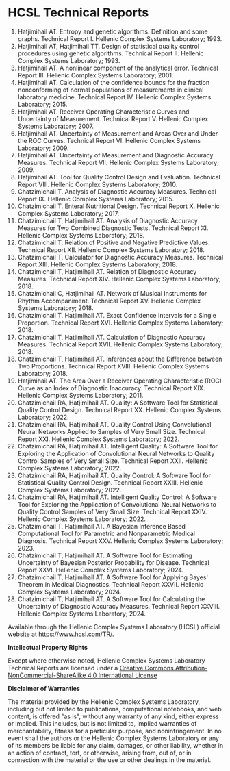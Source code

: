# HCSL Technical Reports

1. Hatjimihail AT. Entropy and genetic algorithms: Definition and some graphs. Technical Report I. Hellenic Complex Systems Laboratory; 1993.
2. Hatjimihail AT, Hatjimihail TT. Design of statistical quality control procedures using genetic algorithms. Technical Report II. Hellenic Complex Systems Laboratory; 1993.
3. Hatjimihail AT. A nonlinear component of the analytical error. Technical Report III. Hellenic Complex Systems Laboratory; 2001.
4. Hatjimihail AT. Calculation of the confidence bounds for the fraction nonconforming of normal populations of measurements in clinical laboratory medicine. Technical Report IV. Hellenic Complex Systems Laboratory; 2015.
5. Hatjimihail AT. Receiver Operating Characteristic Curves and Uncertainty of Measurement. Technical Report V. Hellenic Complex Systems Laboratory; 2007.
6. Hatjimihail AT. Uncertainty of Measurement and Areas Over and Under the ROC Curves. Technical Report VI. Hellenic Complex Systems Laboratory; 2009.
7. Hatjimihail AT. Uncertainty of Measurement and Diagnostic Accuracy Measures. Technical Report VII. Hellenic Complex Systems Laboratory; 2009.
8. Hatjimihail AT. Tool for Quality Control Design and Evaluation. Technical Report VIII. Hellenic Complex Systems Laboratory; 2010.
9. Chatzimichail T. Analysis of Diagnostic Accuracy Measures. Technical Report IX. Hellenic Complex Systems Laboratory; 2015.
10. Chatzimichail T. Enteral Nutritional Design. Technical Report X. Hellenic Complex Systems Laboratory; 2017.
11. Chatzimichail T, Hatjimihail AT. Analysis of Diagnostic Accuracy Measures for Two Combined Diagnostic Tests. Technical Report XI. Hellenic Complex Systems Laboratory; 2018.
12. Chatzimichail T. Relation of Positive and Negative Predictive Values. Technical Report XII. Hellenic Complex Systems Laboratory; 2018.
13. Chatzimichail T. Calculator for Diagnostic Accuracy Measures. Technical Report XIII. Hellenic Complex Systems Laboratory; 2018.
14. Chatzimichail T, Hatjimihail AT. Relation of Diagnostic Accuracy Measures. Technical Report XIV. Hellenic Complex Systems Laboratory; 2018.
15. Chatzimichail C, Hatjimihail AT. Network of Musical Instruments for Rhythm Accompaniment. Technical Report XV. Hellenic Complex Systems Laboratory; 2018.
16. Chatzimichail T, Hatjimihail AT. Exact Confidence Intervals for a Single Proportion. Technical Report XVI. Hellenic Complex Systems Laboratory; 2018.
17. Chatzimichail T, Hatjimihail AT. Calculation of Diagnostic Accuracy Measures. Technical Report XVII. Hellenic Complex Systems Laboratory; 2018.
18. Chatzimichail T, Hatjimihail AT. Inferences about the Difference between Two Proportions. Technical Report XVIII. Hellenic Complex Systems Laboratory; 2018.
19. Hatjimihail AT. The Area Over a Receiver Operating Characteristic (ROC) Curve as an Index of Diagnostic Inaccuracy. Technical Report XIX. Hellenic Complex Systems Laboratory; 2011.
20. Chatzimichail RA, Hatjimihail AT. Quality: A Software Tool for Statistical Quality Control Design. Technical Report XX. Hellenic Complex Systems Laboratory; 2022.
21. Chatzimichail RA, Hatjimihail AT. Quality Control Using Convolutional Neural Networks Applied to Samples of Very Small Size. Technical Report XXI. Hellenic Complex Systems Laboratory; 2022.
22. Chatzimichail RA, Hatjimihail AT. Intelligent Quality: A Software Tool for Exploring the Application of Convolutional Neural Networks to Quality Control Samples of Very Small Size. Technical Report XXII. Hellenic Complex Systems Laboratory; 2022.
23. Chatzimichail RA, Hatjimihail AT. Quality Control: A Software Tool for Statistical Quality Control Design. Technical Report XXIII. Hellenic Complex Systems Laboratory; 2022.
24. Chatzimichail RA, Hatjimihail AT. Intelligent Quality Control: A Software Tool for Exploring the Application of Convolutional Neural Networks to Quality Control Samples of Very Small Size. Technical Report XXIV. Hellenic Complex Systems Laboratory; 2022.
25. Chatzimichail T, Hatjimihail AT. A Bayesian Inference Based Computational Tool for Parametric and Nonparametric Medical Diagnosis. Technical Report XXV. Hellenic Complex Systems Laboratory; 2023.
26. Chatzimichail T, Hatjimihail AT. A Software Tool for Estimating Uncertainty of Bayesian Posterior Probability for Disease. Technical Report XXVI. Hellenic Complex Systems Laboratory; 2024.
27. Chatzimichail T, Hatjimihail AT. A Software Tool for Applying Bayes' Theorem in Medical Diagnostics. Technical Report XXVII. Hellenic Complex Systems Laboratory; 2024.
28. Chatzimichail T, Hatjimihail AT. A Software Tool for Calculating the Uncertainty of Diagnostic Accuracy Measures. Technical Report XXVIII. Hellenic Complex Systems Laboratory; 2024.

Available through the Hellenic Complex Systems Laboratory (HCSL) official website at https://www.hcsl.com/TR/.

**Intellectual Property Rights**

Except where otherwise noted, Hellenic Complex Systems Laboratory Technical Reports are licensed under a [Creative Commons Attribution-NonCommercial-ShareAlike 4.0 International License](https://creativecommons.org/licenses/by-nc-sa/4.0/)

**Disclaimer of Warranties**

The material provided by the Hellenic Complex Systems Laboratory, including but not limited to publications, computational notebooks, and web content, is offered "as is", without any warranty of any kind, either express or implied. This includes, but is not limited to, implied warranties of merchantability, fitness for a particular purpose, and noninfringement. In no event shall the authors or the Hellenic Complex Systems Laboratory or any of its members be liable for any claim, damages, or other liability, whether in an action of contract, tort, or otherwise, arising from, out of, or in connection with the material or the use or other dealings in the material.